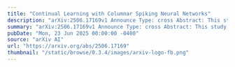 ```yaml
---
title: "Continual Learning with Columnar Spiking Neural Networks"
description: "arXiv:2506.17169v1 Announce Type: cross Abstract: This study investigates columnar-organized spiking neural networks (SNNs) for continual learning and catastrophic forgetting. Using CoLaNET (Columnar Layered Network), we show that microcolumns adapt most efficiently to new tasks when they lack shared structure with prior learning. We demonstrate how CoLaNET hyperparameters govern the trade-off between retaining old knowledge (stability) and acquiring new information (plasticity). Our optimal configuration learns ten sequential MNIST tasks effectively, maintaining 92% accuracy on each. It shows low forgetting, with only 4% performance degradation on the first task after training on nine subsequent tasks."
summary: "arXiv:2506.17169v1 Announce Type: cross Abstract: This study investigates columnar-organized spiking neural networks (SNNs) for continual learning and catastrophic forgetting. Using CoLaNET (Columnar Layered Network), we show that microcolumns adapt most efficiently to new tasks when they lack shared structure with prior learning. We demonstrate how CoLaNET hyperparameters govern the trade-off between retaining old knowledge (stability) and acquiring new information (plasticity). Our optimal configuration learns ten sequential MNIST tasks effectively, maintaining 92% accuracy on each. It shows low forgetting, with only 4% performance degradation on the first task after training on nine subsequent tasks."
pubDate: "Mon, 23 Jun 2025 00:00:00 -0400"
source: "arXiv AI"
url: "https://arxiv.org/abs/2506.17169"
thumbnail: "/static/browse/0.3.4/images/arxiv-logo-fb.png"
---
```


